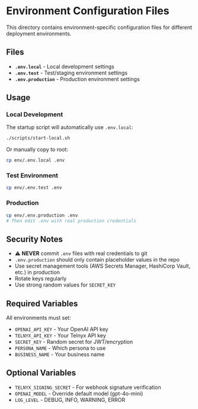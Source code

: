 # Environment Configuration Files

This directory contains environment-specific configuration files for different deployment environments.

## Files

- **`.env.local`** - Local development settings
- **`.env.test`** - Test/staging environment settings
- **`.env.production`** - Production environment settings

## Usage

### Local Development

The startup script will automatically use `.env.local`:

```bash
./scripts/start-local.sh
```

Or manually copy to root:

```bash
cp env/.env.local .env
```

### Test Environment

```bash
cp env/.env.test .env
```

### Production

```bash
cp env/.env.production .env
# Then edit .env with real production credentials
```

## Security Notes

- ⚠️ **NEVER** commit `.env` files with real credentials to git
- `.env.production` should only contain placeholder values in the repo
- Use secret management tools (AWS Secrets Manager, HashiCorp Vault, etc.) in production
- Rotate keys regularly
- Use strong random values for `SECRET_KEY`

## Required Variables

All environments must set:
- `OPENAI_API_KEY` - Your OpenAI API key
- `TELNYX_API_KEY` - Your Telnyx API key
- `SECRET_KEY` - Random secret for JWT/encryption
- `PERSONA_NAME` - Which persona to use
- `BUSINESS_NAME` - Your business name

## Optional Variables

- `TELNYX_SIGNING_SECRET` - For webhook signature verification
- `OPENAI_MODEL` - Override default model (gpt-4o-mini)
- `LOG_LEVEL` - DEBUG, INFO, WARNING, ERROR
